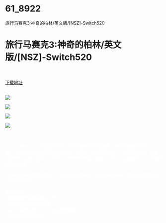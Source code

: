# 61_8922
旅行马赛克3:神奇的柏林/英文版/[NSZ]-Switch520
# 旅行马赛克3:神奇的柏林/英文版/[NSZ]-Switch520
 <br/></br>
[下载地址](https://www.switch520.cc/article/8922 "下载地址")
<br/></br>

<p><span style="color: #ffffff;"><strong><img src="https://www.switch520.cc/muke_img/upload_art_editor_20210107-1_06e8dd79952fcf86b18e5bfdd63010b1.jpg"></strong></span></p>
<p><span style="color: #ffffff;"><strong><img src="https://www.switch520.cc/muke_img/upload_art_editor_20210107-1_b2f8b90cbe6fa70d49dfdca4014cdbe3.jpg"></strong></span></p>
<p><span style="color: #ffffff;"><strong><img src="https://www.switch520.cc/muke_img/upload_art_editor_20210107-1_e41cfb526197e30d553f3061b5c70cb8.jpg"></strong></span></p>
<p><span style="color: #ffffff;"><strong><img src="https://www.switch520.cc/muke_img/upload_art_editor_20210107-1_2d9d8ed41fa996b74e00676843aa56e8.jpg">&nbsp;</strong></span></p>
<p>&nbsp;</p>
<p><span style="color: #ffffff;"><strong>Travel Mosaics 7为您带来140个新颖独特的非图谜题。相对于经典的无字谜，“旅行拼图”拼图采用颜色编码，并且每个拼图都包含一个隐藏的图像，在您玩游戏时会显示出来！对于每个对柏林历史感兴趣的人来说，这都是令人难以置信的慢跑乐趣。</strong></span></p>
<p><span style="color: #ffffff;"><strong>该游戏具有精美的纪念品，可定制的拼图砖块，奖励等级等等：准备在德国度过一个美好的假期！</strong></span></p>
<p><span style="color: #ffffff;"><strong>游戏特色：</strong></span><br>
<span style="color: #ffffff;"><strong>•德国首都的美丽虚拟之旅</strong></span><br>
<span style="color: #ffffff;"><strong>•有趣的事实和琐事问题</strong></span><br>
<span style="color: #ffffff;"><strong>•140个彩色拼图+ 20个新的奖励等级</strong></span><br>
<span style="color: #ffffff;"><strong>•3种不同的难度设置</strong></span></p>
<p><span style="color: #ffffff;"><strong>&nbsp;</strong></span></p>
<p>&nbsp;</p>
